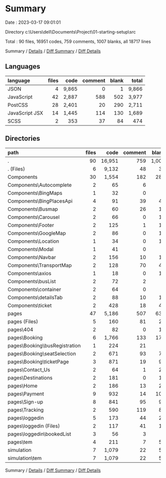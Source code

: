 # Summary

Date : 2023-03-17 09:01:01

Directory c:\\Users\\dell\\Documents\\Project\\01-starting-setup\\src

Total : 90 files,  16951 codes, 759 comments, 1007 blanks, all 18717 lines

Summary / [Details](details.md) / [Diff Summary](diff.md) / [Diff Details](diff-details.md)

## Languages
| language | files | code | comment | blank | total |
| :--- | ---: | ---: | ---: | ---: | ---: |
| JSON | 4 | 9,865 | 0 | 1 | 9,866 |
| JavaScript | 42 | 2,887 | 588 | 502 | 3,977 |
| PostCSS | 28 | 2,401 | 20 | 290 | 2,711 |
| JavaScript JSX | 14 | 1,445 | 114 | 130 | 1,689 |
| SCSS | 2 | 353 | 37 | 84 | 474 |

## Directories
| path | files | code | comment | blank | total |
| :--- | ---: | ---: | ---: | ---: | ---: |
| . | 90 | 16,951 | 759 | 1,007 | 18,717 |
| . (Files) | 6 | 9,132 | 48 | 32 | 9,212 |
| Components | 30 | 1,554 | 182 | 285 | 2,021 |
| Components\\Autocomplete | 2 | 65 | 6 | 7 | 78 |
| Components\\BingMaps | 1 | 32 | 0 | 7 | 39 |
| Components\\BingPlacesApi | 4 | 91 | 39 | 42 | 172 |
| Components\\Busmap | 2 | 60 | 26 | 12 | 98 |
| Components\\Carousel | 2 | 66 | 0 | 19 | 85 |
| Components\\Footer | 2 | 125 | 1 | 13 | 139 |
| Components\\GoogleMap | 2 | 86 | 0 | 17 | 103 |
| Components\\Location | 1 | 34 | 0 | 10 | 44 |
| Components\\Modal | 1 | 41 | 0 | 6 | 47 |
| Components\\Navbar | 2 | 156 | 10 | 19 | 185 |
| Components\\TransportMap | 2 | 128 | 70 | 46 | 244 |
| Components\\axios | 1 | 18 | 0 | 10 | 28 |
| Components\\busList | 2 | 72 | 2 | 6 | 80 |
| Components\\container | 2 | 64 | 0 | 5 | 69 |
| Components\\detailsTab | 2 | 88 | 10 | 19 | 117 |
| Components\\ticket | 2 | 428 | 18 | 47 | 493 |
| pages | 47 | 5,186 | 507 | 637 | 6,330 |
| pages (Files) | 5 | 160 | 81 | 21 | 262 |
| pages\\404 | 2 | 82 | 0 | 14 | 96 |
| pages\\Booking | 6 | 1,766 | 133 | 179 | 2,078 |
| pages\\Booking\\busRegistration | 1 | 224 | 21 | 9 | 254 |
| pages\\Booking\\seatSelection | 2 | 671 | 93 | 71 | 835 |
| pages\\Booking\\ticketPage | 3 | 871 | 19 | 99 | 989 |
| pages\\Contact_Us | 2 | 64 | 1 | 23 | 88 |
| pages\\Destinations | 2 | 181 | 0 | 16 | 197 |
| pages\\Home | 2 | 186 | 13 | 23 | 222 |
| pages\\Payment | 9 | 932 | 14 | 103 | 1,049 |
| pages\\Sign-up | 8 | 841 | 95 | 97 | 1,033 |
| pages\\Tracking | 2 | 590 | 119 | 87 | 796 |
| pages\\loggedin | 5 | 173 | 44 | 20 | 237 |
| pages\\loggedin (Files) | 2 | 117 | 41 | 13 | 171 |
| pages\\loggedin\\bookedList | 3 | 56 | 3 | 7 | 66 |
| pages\\tem | 4 | 211 | 7 | 54 | 272 |
| simulation | 7 | 1,079 | 22 | 53 | 1,154 |
| simulation\\tem | 7 | 1,079 | 22 | 53 | 1,154 |

Summary / [Details](details.md) / [Diff Summary](diff.md) / [Diff Details](diff-details.md)
